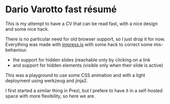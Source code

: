 Dario Varotto fast résumé
=========================

This is my attempt to have a CV that can be read fast, with a nice design and some nice hack.

There is no particular need for old browser support, so I just drop it for now.
Everything was made with [impress.js](bartaz.github.io/impress.js) with some hack to correct some mis-behaviour.

*	the support for hidden slides (reachable only by clicking on a link
*	and support for hidden elements (visible only when their slide is active)

This was a playground to use some CSS animation and with a light deployment using werkzeug and jinja2.

I first started a similar thing in Prezi, but I prefere to have it in a self-hosted space with more flexibility,
so here we are.